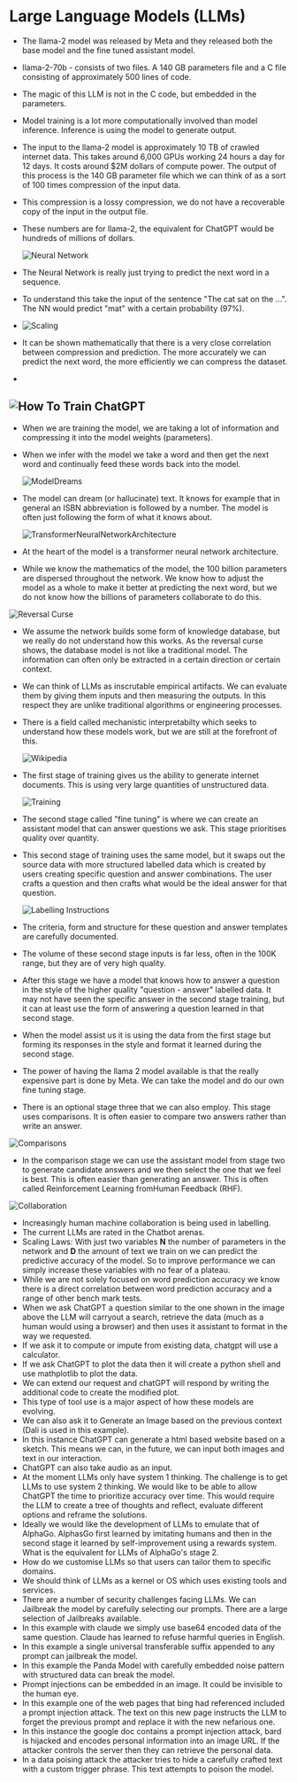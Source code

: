 # Large Language Models (LLMs)

- The llama-2 model was released by Meta and they released both the base model and the fine tuned assistant model.
- llama-2-70b - consists of two files. A 140 GB parameters file and a C file consisting of approximately 500 lines of code.
- The magic of this LLM is not in the C code, but embedded in the parameters.
- Model training is a lot more computationally involved than model inference. Inference is using the model to generate output.
- The input to the llama-2 model is approximately 10 TB of crawled internet data. This takes around 6,000 GPUs working 24 hours a day for 12 days. It costs around $2M dollars of compute power. The output of this process is the 140 GB parameter file which we can think of as a sort of 100 times compression of the input data.
- This compression is a lossy compression, we do not have a recoverable copy of the input in the output file.
- These numbers are for llama-2, the equivalent for ChatGPT would be hundreds of millions of dollars.
  
  ![Neural Network](./Resource/NeuralNetwork.png)

- The Neural Network is really just trying to predict the next word in a sequence.
- To understand this take the input of the sentence "The cat sat on the ...". The NN would predict "mat" with a certain probability (97%).
- 
  ![Scaling](./Resource/ScalingLaws.png)

- It can be shown mathematically that there is a very close correlation between compression and prediction. The more accurately we can predict the next word, the more efficiently we can compress the dataset.
- 
 ![How To Train ChatGPT](./Resource/HowToTrainChatGPT.png)
- 
- When we are training the model, we are taking a lot of information and compressing it into the model weights (parameters).
- When we infer with the model we take a word and then get the next word and continually feed these words back into the model.
  
  ![ModelDreams](./Resource/ModelDreams.png)

- The model can dream (or hallucinate) text. It knows for example that in general an ISBN abbreviation is followed by a number. The model is often just following the form of what it knows about.

  ![TransformerNeuralNetworkArchitecture](./Resource/TransformerNeuralNetworkArchitecture.png)

- At the heart of the model is a transformer neural network architecture.
- While we know the mathematics of the model, the 100 billion parameters are dispersed throughout the network. We know how to adjust the model as a whole to make it better at predicting the next word, but we do not know how the billions of parameters collaborate to do this.

 ![Reversal Curse](./Resource/ReversalCurse.png)

- We assume the network builds some form of knowledge database, but we really do not understand how this works. As the reversal curse shows, the database model is not like a traditional model. The information can often only be extracted in a certain direction or certain context.
- We can think of LLMs as inscrutable empirical artifacts. We can evaluate them by giving them inputs and then measuring the outputs. In this respect they are unlike traditional algorithms or engineering processes.
- There is a field called mechanistic interpretabilty which seeks to understand how these models work, but we are still at the forefront of this.

  ![Wikipedia](./Resource/WikipediaExample.png)

- The first stage of training gives us the ability to generate internet documents. This is using very large quantities of unstructured data.

  ![Training](./Resource/TrainingTheAssistant.png)

- The second stage called "fine tuning" is where we can create an assistant model that can answer questions we ask. This stage prioritises quality over quantity.


- This second stage of training uses the same model, but it swaps out the source data with more structured labelled data which is created by users creating specific question and answer combinations. The user crafts a question and then crafts what would be the ideal answer for that question.

  ![Labelling Instructions](./Resource/LabellingInstructions.png)

- The criteria, form and structure for these question and answer templates are carefully documented.

- The volume of these second stage inputs is far less, often in the 100K range, but they are of very high quality.
- After this stage we have a model that knows how to answer a question in the style of the higher quality "question - answer" labelled data. It may not have seen the specific answer in the second stage training, but it can at least use the form of answering a question learned in that second stage.
- When the model assist us it is using the data from the first stage but forming its responses in the style and format it learned during the second stage.
- The power of having the llama 2 model available is that the really expensive part is done by Meta. We can take the model and do our own fine tuning stage.
- There is an optional stage three that we can also employ. This stage uses comparisons. It is often easier to compare two answers rather than write an answer.

 ![Comparisons](./Resource/Comparisons.png)

- In the comparison stage we can use the assistant model from stage two to generate candidate answers and we then select the one that we feel is best. This is often easier than generating an answer. This is often called Reinforcement Learning fromHuman Feedback (RHF).

 ![Collaboration](./Resource/Collaboration.png)


- Increasingly human machine collaboration is being used in labelling.
- The current LLMs are rated in the Chatbot arenas.
- Scaling Laws: With just two variables __N__ the number of parameters in the network and __D__ the amount of text we train on we can predict the predictive accuracy of the model. So to improve performance we can simply increase these variables with no fear of a plateau.
- While we are not solely focused on word prediction accuracy we know there is a direct correlation between word prediction accuracy and a range of other bench mark tests.
- When we ask ChatGPT a question similar to the one shown in the image above the LLM will carryout a search, retrieve the data (much as a human would using a browser) and then uses it assistant to format in the way we requested.
- If we ask it to compute or impute from existing data, chatgpt will use a calculator.
- If we ask ChatGPT to plot the data then it will create a python shell and use mathplotlib to plot the data.
- We can extend our request and chatGPT will respond by writing the additional code to create the modified plot.
- This type of tool use is a major aspect of how these models are evolving.
- We can also ask it to Generate an Image based on the previous context (Dali is used in this example).
- In this instance ChatGPT can generate a html based website based on a sketch. This means we can, in the future, we can input both images and text in our interaction.
- ChatGPT can also take audio as an input.
- At the moment LLMs only have system 1 thinking. The challenge is to get LLMs to use system 2 thinking. We would like to be able to allow ChatGPT the time to prioritize accuracy over time. This would require the LLM to create a tree of thoughts and reflect, evaluate different options and reframe the solutions.
- Ideally we would like the development of LLMs to emulate that of AlphaGo. AlphasGo first learned by imitating humans and then in the second stage it learned by self-improvement using a rewards system. What is the equivalent for LLMs of AlphaGo's stage 2.
- How do we customise LLMs so that users can tailor them to specific domains.
- We should think of LLMs as a kernel or OS which uses existing tools and services.
- There are a number of security challenges facing LLMs. We can Jailbreak the model by carefully selecting our prompts. There are a large selection of Jailbreaks available.
- In this example with claude we simply use base64 encoded data of the same question. Claude has learned to refuse harmful queries in English.
- In this example a single universal transferable suffix appended to any prompt can jailbreak the model.
- In this example the Panda Model with carefully embedded noise pattern with structured data can break the model.
- Prompt injections can be embedded in an image. It could be invisible to the human eye.
- In this example one of the web pages that bing had referenced included a prompt injection attack. The text on this new page instructs the LLM to forget the previous prompt and replace it with the new nefarious one.
- In this instance the google doc contains a prompt injection attack, bard is hijacked and encodes personal information into an image URL. If the attacker controls the server then they can retrieve the personal data.
- In a data poising attack the attacker tries to hide a carefully crafted text with a custom trigger phrase. This text attempts to poison the model.

